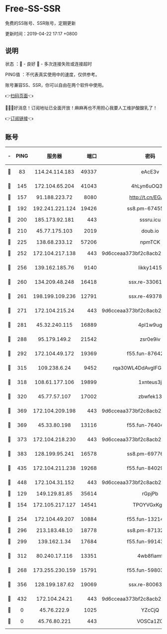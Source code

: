 # Free-SS-SSR

免费的SS账号、SSR账号，定期更新

更新时间：2019-04-22 17:17 +0800

## 说明

状态     ：🙂 - 良好 🙁 - 多次连接失败或连接超时

PING值   ：不代表真实使用中的速度，仅供参考。

账号兼容SS、SSR，你可以自由在两个软件中使用。

👉[扫码页面](https://liesauer.github.io/Free-SS-SSR/)👈

🎉🎉🎉好消息！订阅地址已全面开放！麻麻再也不用担心我要人工维护酸酸乳了！

👉[订阅链接](https://www.liesauer.net/yogurt/subscribe?ACCESS_TOKEN=DAYxR3mMaZAsaqUb)👈

## 账号

|-|PING|服务器|端口|密码|加密方式|区域|
|:----:|:----:|:-----:|-----:|:----:|:----:|:----:|
|🙂|83|114.24.114.183|49337|eAcE3v|chacha20-ietf|TW|
|🙂|145|172.104.65.204|41043|4hLyn6uOQ3hU|aes-256-cfb|JP|
|🙂|157|91.188.223.72|8080|http://t.cn/EGJIyrl|rc4-md5|RU|
|🙂|192|192.241.221.124|19426|ss8.pm-67455656|aes-256-cfb|US|
|🙂|200|185.173.92.181|443|sssru.icu|rc4-md5|RU|
|🙂|210|45.77.175.103|2019|doub.io|aes-128-ctr|SG|
|🙂|225|138.68.233.12|57206|npmTCK|rc4-md5|US|
|🙂|252|172.104.217.138|443|9d6cceaa373bf2c8acb22e60b6a58be6|aes-256-cfb|US|
|🙂|256|139.162.185.76|9140|likky1415|aes-256-cfb|DE|
|🙂|260|134.209.48.248|16418|ssx.re-33061012|aes-256-cfb|US|
|🙂|261|198.199.109.236|12791|ssx.re-49378224|aes-256-cfb|US|
|🙂|271|172.104.215.24|443|9d6cceaa373bf2c8acb22e60b6a58be6|aes-256-cfb|US|
|🙂|281|45.32.240.115|16889|4pl1w9ug|aes-256-cfb|AU|
|🙂|288|95.179.149.2|21542|zsr0e9iv|aes-256-cfb|NL|
|🙂|292|172.104.49.172|19369|f55.fun-87642151|aes-256-cfb|SG|
|🙂|315|109.238.6.24|9452|rqa30WL4DdAvgIFG6Fs3znzTa|aes-256-cfb|FR|
|🙂|318|108.61.177.106|19899|1xnteus3j|aes-256-cfb|FR|
|🙂|320|45.77.57.107|17002|zbwfek13|aes-256-cfb|GB|
|🙂|369|172.104.209.198|443|9d6cceaa373bf2c8acb22e60b6a58be6|aes-256-cfb|US|
|🙂|369|45.33.80.198|13116|f55.fun-76404127|aes-256-cfb|US|
|🙂|373|172.104.218.230|443|9d6cceaa373bf2c8acb22e60b6a58be6|aes-256-cfb|US|
|🙂|383|128.199.95.241|16578|ss8.pm-69776510|aes-256-cfb|SG|
|🙂|435|172.104.211.238|19268|f55.fun-84029225|aes-256-cfb|US|
|🙂|448|172.104.31.152|443|9d6cceaa373bf2c8acb22e60b6a58be6|aes-256-cfb|US|
|🙂|129|149.129.81.85|35614|rGpjPb|rc4-md5|CN|
|🙂|154|172.105.217.127|14541|TPOYVGxKglpi|aes-256-cfb|JP|
|🙂|254|172.104.49.207|10884|f55.fun-13214951|aes-256-cfb|SG|
|🙂|296|213.183.48.10|18778|ss8.pm-87132354|rc4-md5|RU|
|🙂|299|139.162.1.34|17684|f55.fun-99143275|aes-256-cfb|SG|
|🙂|312|80.240.17.116|13351|4wb8fiamf|aes-256-cfb|DE|
|🙁|268|173.255.230.159|15791|f55.fun-59803167|aes-256-cfb|US|
|🙁|356|128.199.187.62|19069|ssx.re-80063922|aes-256-cfb|SG|
|🙁|432|172.104.24.21|443|9d6cceaa373bf2c8acb22e60b6a58be6|aes-256-cfb|US|
|🙁|0|45.76.222.9|1025|YZcCjQ|rc4-md5|JP|
|🙁|0|45.76.80.221|443|VOSCa1ZG|aes-256-cfb|DE|
